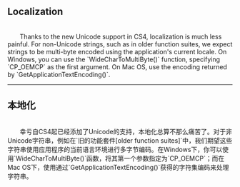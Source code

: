 ## Localization

<br>
&#160;&#160;&#160;&#160;&#160;&#160;
Thanks to the new Unicode support in CS4, localization is much less painful. For non-Unicode strings, such as in older function suites, we expect strings to be multi-byte encoded using the application's current locale. On Windows, you can use the `WideCharToMultiByte()` function, specifying `CP_OEMCP` as the first argument. On Mac OS, use the encoding returned by `GetApplicationTextEncoding()`.

***
## 本地化

<br>
&#160;&#160;&#160;&#160;&#160;&#160;
幸亏自CS4起已经添加了Unicode的支持，本地化总算不那么痛苦了。对于非Unicode字符串，例如在`旧的功能套件[older function suites]`中，我们期望这些字符串使用应用程序的当前语言环境进行多字节编码。在Windows下，你可以使用`WideCharToMultiByte()`函数，将其第一个参数指定为`CP_OEMCP`；而在Mac OS下，使用通过`GetApplicationTextEncoding()`获得的字符集编码来处理字符串。
